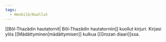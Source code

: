 ```yaml
---
tags:
  - Henkilö/Kuollut
---
```

[[Bôl-Thazâdin hautatornit| Bôl-Thazâdin hautatorniin]] kuollut kirjuri. Kirjasi ylös [[Mädättyminen|mädättymisen]] kulkua [[Grozan diaari]]ssa.


